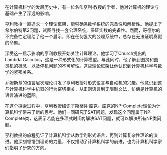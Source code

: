 在计算机科学的发展历史中，有一位名叫亨利·教授的学者，他对计算机的理论与基础产生了深远的影响。

亨利教授一直追求一个理论框架，能够确保数学系统的完备性和解析性。他提出了希尔伯特第2问题，试图寻找一套公理系统，保证实数的完备性。然而，哥德尔的不完备性定理给了他一个启示，即在任何强大的公理系统中，总存在无法证明真假的命题。

深受这一启示影响的亨利教授开始关注计算理论。他学习了Church提出的Lambda Calculus，这是一种形式化的计算模型。与此同时，他了解到图灵和图灵机的概念，以及停机问题的不可解性。这些理论框架让他认识到计算机科学与数学的紧密关系。

乔姆斯基的语言层次理论引发了亨利教授对形式语言与自动机的兴趣。他意识到这与计算机科学中机器的行为密切相关，从正则语言到无限制文法，仿佛是计算机的语言演进的蓝图。

在这个探索过程中，亨利教授结识了斯蒂芬·库克。库克的NP-Complete理论为计算机科学带来了新的思考。他们一同研究了SAT问题，发现这个问题属于NP-Complete类，这表示若能在多项式时间内解决SAT问题，就可以解决所有NP类问题。

亨利教授的旅程见证了计算机科学从数学到形式语言，再到计算复杂性理论的演进。他深刻领悟到理论的力量，不仅推动了计算机科学的前进，也为计算机科学家们指明了研究的方向。